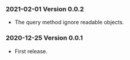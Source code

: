 ### 2021-02-01 Version 0.0.2
* The query method ignore readable objects.

### 2020-12-25 Version 0.0.1
* First release.